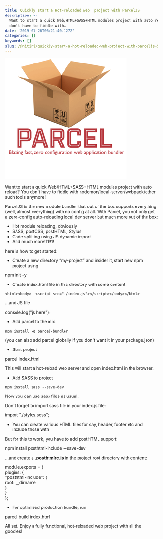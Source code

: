 ```yaml
---
title: Quickly start a Hot-reloaded web  project with ParcelJS
description: >-
  Want to start a quick Web/HTML+SASS+HTML modules project with auto reload? You
  don't have to fiddle with…
date: '2019-01-26T06:21:40.127Z'
categories: []
keywords: []
slug: /@nitinj/quickly-start-a-hot-reloaded-web-project-with-parceljs-52e4d3afb404
---
```


![](img\0__sTbgxMusvyK1nn9u.png)

Want to start a quick Web/HTML+SASS+HTML modules project with auto reload? You don't have to fiddle with nodemon/local-server/webpack/other such tools anymore!

ParcelJS is the new module bundler that out of the box supports everything (well, almost everything) with no config at all. With Parcel, you not only get a zero-config auto-reloading local dev server but much more out of the box:

*   Hot module reloading, obviously
*   SASS, postCSS, postHTML, Stylus
*   Code splitting using JS dynamic import
*   And much more!11!!1!

here is how to get started:

*   Create a new directory “my-project” and insider it, start new npm project using

npm init -y

*   Create index.html file in this directory with some content

```
<html><body>  <script src="./index.js"></script></body></html>
```

…and JS file

console.log("js here");

*   Add parcel to the mix

```
npm install -g parcel-bundler
```

(you can also add parcel globally if you don't want it in your package.json)

*   Start project

parcel index.html

This will start a hot-reload web server and open index.html in the browser.

*   Add SASS to project

```
npm install sass --save-dev
```

Now you can use sass files as usual.

Don't forget to import sass file in your index.js file:

import "./styles.scss";

*   You can create various HTML files for say, header, footer etc and include those with

<include src="./src/header.html"></include>

But for this to work, you have to add postHTML support:

npm install posthtml-include --save-dev

…and create a **.posthtmlrc.js** in the project root directory with content:

module.exports = {  
  plugins: {  
    "posthtml-include": {  
      root: \_\_dirname  
    }  
  }  
};

*   For optimized production bundle, run

parcel build index.html

All set. Enjoy a fully functional, hot-reloaded web project with all the goodies!